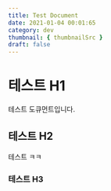 ```yaml
---
title: Test Document
date: 2021-01-04 00:01:65
category: dev
thumbnail: { thumbnailSrc }
draft: false
---
```


# 테스트 H1
테스트 도큐먼트입니다.
## 테스트 H2
테스트 ㅋㅋ
### 테스트 H3